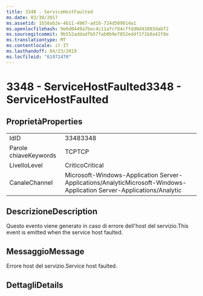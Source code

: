 ```yaml
---
title: 3348 - ServiceHostFaulted
ms.date: 03/30/2017
ms.assetid: 1b58ab2e-4b11-4967-ad16-724d509814a1
ms.openlocfilehash: 9e6d0449a7bec4c11afcf84cffdd0d43803dabf2
ms.sourcegitcommit: 9b552addadfb57fab0b9e7852ed4f1f1b8a42f8e
ms.translationtype: MT
ms.contentlocale: it-IT
ms.lasthandoff: 04/23/2019
ms.locfileid: "61971470"
---
```

# <a name="3348---servicehostfaulted"></a><span data-ttu-id="8479e-102">3348 - ServiceHostFaulted</span><span class="sxs-lookup"><span data-stu-id="8479e-102">3348 - ServiceHostFaulted</span></span>
## <a name="properties"></a><span data-ttu-id="8479e-103">Proprietà</span><span class="sxs-lookup"><span data-stu-id="8479e-103">Properties</span></span>  
  
|||  
|-|-|  
|<span data-ttu-id="8479e-104">Id</span><span class="sxs-lookup"><span data-stu-id="8479e-104">ID</span></span>|<span data-ttu-id="8479e-105">3348</span><span class="sxs-lookup"><span data-stu-id="8479e-105">3348</span></span>|  
|<span data-ttu-id="8479e-106">Parole chiave</span><span class="sxs-lookup"><span data-stu-id="8479e-106">Keywords</span></span>|<span data-ttu-id="8479e-107">TCP</span><span class="sxs-lookup"><span data-stu-id="8479e-107">TCP</span></span>|  
|<span data-ttu-id="8479e-108">Livello</span><span class="sxs-lookup"><span data-stu-id="8479e-108">Level</span></span>|<span data-ttu-id="8479e-109">Critico</span><span class="sxs-lookup"><span data-stu-id="8479e-109">Critical</span></span>|  
|<span data-ttu-id="8479e-110">Canale</span><span class="sxs-lookup"><span data-stu-id="8479e-110">Channel</span></span>|<span data-ttu-id="8479e-111">Microsoft-Windows-Application Server-Applications/Analytic</span><span class="sxs-lookup"><span data-stu-id="8479e-111">Microsoft-Windows-Application Server-Applications/Analytic</span></span>|  
  
## <a name="description"></a><span data-ttu-id="8479e-112">Descrizione</span><span class="sxs-lookup"><span data-stu-id="8479e-112">Description</span></span>  
 <span data-ttu-id="8479e-113">Questo evento viene generato in caso di errore dell'host del servizio.</span><span class="sxs-lookup"><span data-stu-id="8479e-113">This event is emitted when the service host faulted.</span></span>  
  
## <a name="message"></a><span data-ttu-id="8479e-114">Messaggio</span><span class="sxs-lookup"><span data-stu-id="8479e-114">Message</span></span>  
 <span data-ttu-id="8479e-115">Errore host del servizio.</span><span class="sxs-lookup"><span data-stu-id="8479e-115">Service host faulted.</span></span>  
  
## <a name="details"></a><span data-ttu-id="8479e-116">Dettagli</span><span class="sxs-lookup"><span data-stu-id="8479e-116">Details</span></span>
